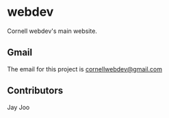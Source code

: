 # webdev

Cornell webdev's main website.

## Gmail

The email for this project is cornellwebdev@gmail.com

## Contributors

Jay Joo
